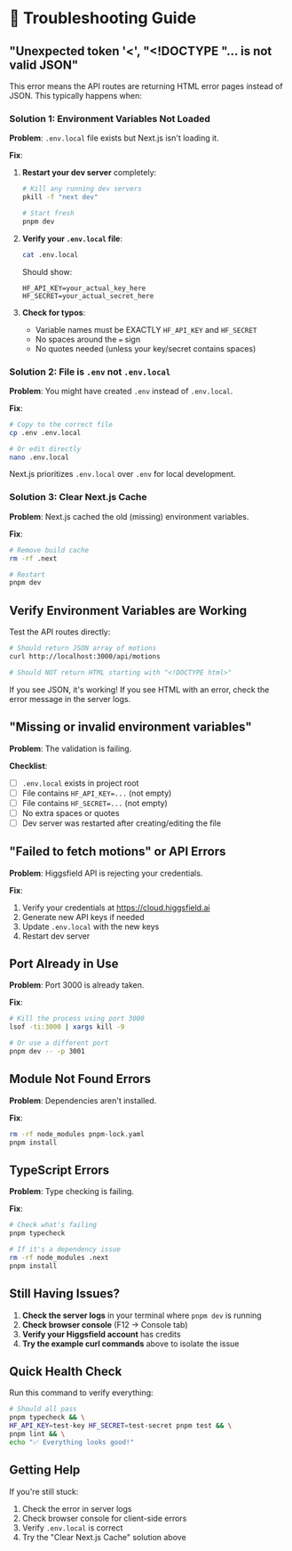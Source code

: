 # 🔧 Troubleshooting Guide

## "Unexpected token '<', "<!DOCTYPE "... is not valid JSON"

This error means the API routes are returning HTML error pages instead of JSON. This typically happens when:

### Solution 1: Environment Variables Not Loaded

**Problem**: `.env.local` file exists but Next.js isn't loading it.

**Fix**:

1. **Restart your dev server** completely:

   ```bash
   # Kill any running dev servers
   pkill -f "next dev"

   # Start fresh
   pnpm dev
   ```

2. **Verify your `.env.local` file**:

   ```bash
   cat .env.local
   ```

   Should show:

   ```
   HF_API_KEY=your_actual_key_here
   HF_SECRET=your_actual_secret_here
   ```

3. **Check for typos**:
   - Variable names must be EXACTLY `HF_API_KEY` and `HF_SECRET`
   - No spaces around the `=` sign
   - No quotes needed (unless your key/secret contains spaces)

### Solution 2: File is `.env` not `.env.local`

**Problem**: You might have created `.env` instead of `.env.local`.

**Fix**:

```bash
# Copy to the correct file
cp .env .env.local

# Or edit directly
nano .env.local
```

Next.js prioritizes `.env.local` over `.env` for local development.

### Solution 3: Clear Next.js Cache

**Problem**: Next.js cached the old (missing) environment variables.

**Fix**:

```bash
# Remove build cache
rm -rf .next

# Restart
pnpm dev
```

## Verify Environment Variables are Working

Test the API routes directly:

```bash
# Should return JSON array of motions
curl http://localhost:3000/api/motions

# Should NOT return HTML starting with "<!DOCTYPE html>"
```

If you see JSON, it's working! If you see HTML with an error, check the error message in the server logs.

## "Missing or invalid environment variables"

**Problem**: The validation is failing.

**Checklist**:

- [ ] `.env.local` exists in project root
- [ ] File contains `HF_API_KEY=...` (not empty)
- [ ] File contains `HF_SECRET=...` (not empty)
- [ ] No extra spaces or quotes
- [ ] Dev server was restarted after creating/editing the file

## "Failed to fetch motions" or API Errors

**Problem**: Higgsfield API is rejecting your credentials.

**Fix**:

1. Verify your credentials at https://cloud.higgsfield.ai
2. Generate new API keys if needed
3. Update `.env.local` with the new keys
4. Restart dev server

## Port Already in Use

**Problem**: Port 3000 is already taken.

**Fix**:

```bash
# Kill the process using port 3000
lsof -ti:3000 | xargs kill -9

# Or use a different port
pnpm dev -- -p 3001
```

## Module Not Found Errors

**Problem**: Dependencies aren't installed.

**Fix**:

```bash
rm -rf node_modules pnpm-lock.yaml
pnpm install
```

## TypeScript Errors

**Problem**: Type checking is failing.

**Fix**:

```bash
# Check what's failing
pnpm typecheck

# If it's a dependency issue
rm -rf node_modules .next
pnpm install
```

## Still Having Issues?

1. **Check the server logs** in your terminal where `pnpm dev` is running
2. **Check browser console** (F12 → Console tab)
3. **Verify your Higgsfield account** has credits
4. **Try the example curl commands** above to isolate the issue

## Quick Health Check

Run this command to verify everything:

```bash
# Should all pass
pnpm typecheck && \
HF_API_KEY=test-key HF_SECRET=test-secret pnpm test && \
pnpm lint && \
echo "✅ Everything looks good!"
```

## Getting Help

If you're still stuck:

1. Check the error in server logs
2. Check browser console for client-side errors
3. Verify `.env.local` is correct
4. Try the "Clear Next.js Cache" solution above

